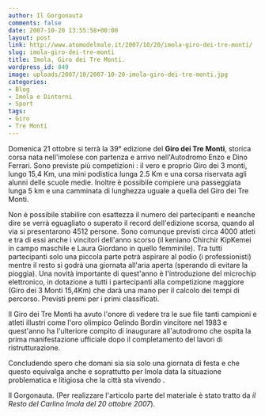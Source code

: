 ```yaml
---
author: Il Gorgonauta
comments: false
date: 2007-10-20 13:55:58+00:00
layout: post
link: http://www.atomodelmale.it/2007/10/20/imola-giro-dei-tre-monti/
slug: imola-giro-dei-tre-monti
title: Imola, Giro dei Tre Monti.
wordpress_id: 849
image: uploads/2007/10/2007-10-20-imola-giro-dei-tre-monti.jpg
categories:
- Blog
- Imola e Dintorni
- Sport
tags:
- Giro
- Tre Monti
---
```


Domenica 21 ottobre si terrà la 39° edizione del **Giro dei Tre Monti**, storica corsa nata nell'imolese con partenza e arrivo nell'Autodromo Enzo e Dino Ferrari. Sono previste più competizioni : il vero e proprio Giro dei 3 monti, lungo 15,4 Km, una mini podistica lunga 2.5 Km e una corsa riservata agli alunni delle scuole medie. Inoltre è possibile compiere una passeggiata lunga 5 km e una camminata di lunghezza uguale a quella del Giro dei Tre Monti.

Non è possibile stabilire con esattezza il numero dei partecipanti e neanche dire se verrà eguagliato o superato il record dell'edizione scorsa, quando al via si presentarono 4512 persone. Sono comunque previsti circa 4000 atleti e tra di essi anche i vincitori dell'anno scorso (il keniano Chirchir KipKemei in campo maschile e Laura Giordano in quello femminile). Tra tutti partecipanti solo una piccola parte potrà aspirare al podio (i professionisti) mentre il resto si godrà una giornata all'aria aperta (sperando di evitare la pioggia). Una novità importante di quest'anno è l'introduzione del microchip elettronico, in dotazione a tutti i partecipanti alla competizione maggiore (Giro dei 3 Monti 15,4Km) che darà una mano per il calcolo dei tempi di percorso. Previsti premi per i primi classificati.

Il Giro dei Tre Monti ha avuto l'onore di vedere tra le sue file tanti campioni e atleti illustri come l'oro olimpico Gelindo Bordin vincitore nel 1983 e quest'anno ha l'ulteriore compito di inaugurare all'autodromo che ospita la prima manifestazione ufficiale dopo il completamento del lavori di ristrutturazione.

Concludendo spero che domani sia sia solo una giornata di festa e che questo equivalga anche e soprattutto per Imola data la situazione problematica e litigiosa che la città sta vivendo .

Il Gorgonauta. (Per realizzare l'articolo parte del materiale è stato tratto da _il Resto del Carlino Imola _del_ 20 ottobre 2007_).
